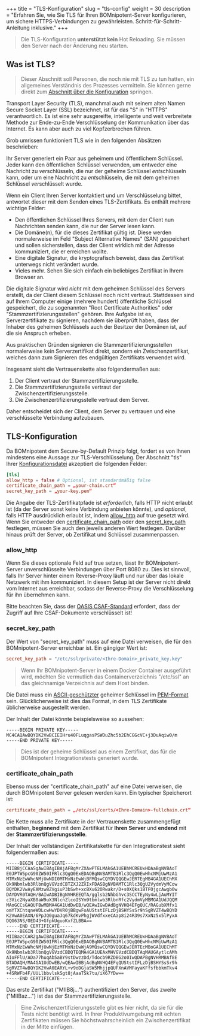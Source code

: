+++
title = "TLS-Konfiguration"
slug = "tls-config"
weight = 30
description = "Erfahren Sie, wie Sie TLS für Ihren BOMnipotent-Server konfigurieren, um sichere HTTPS-Verbindungen zu gewährleisten. Schritt-für-Schritt-Anleitung inklusive."
+++

> Die TLS-Konfiguration **unterstützt kein** Hot Reloading. Sie müssen den Server nach der Änderung neu starten.

## Was ist TLS?

> Dieser Abschnitt soll Personen, die noch nie mit TLS zu tun hatten, ein allgemeines Verständnis des Prozesses vermitteln. Sie können gerne direkt zum [Abschnitt über die Konfiguration](#tls-konfiguration) springen.

Transport Layer Security (TLS), manchmal auch mit seinem alten Namen Secure Socket Layer (SSL) bezeichnet, ist für das "S" in "HTTPS" verantwortlich. Es ist eine sehr ausgereifte, intelligente und weit verbreitete Methode zur Ende-zu-Ende Verschlüsselung der Kommunikation über das Internet. Es kann aber auch zu viel Kopfzerbrechen führen.

Grob umrissen funktioniert TLS wie in den folgenden Absätzen beschrieben:

Ihr Server generiert ein Paar aus geheimem und öffentlichem Schlüssel. Jeder kann den öffentlichen Schlüssel verwenden, um entweder eine Nachricht zu *ver*schlüsseln, die nur der geheime Schlüssel *ent*schlüsseln kann, oder um eine Nachricht zu *ent*schlüsseln, die mit dem geheimen Schlüssel *ver*schlüsselt wurde.

Wenn ein Client Ihren Server kontaktiert und um Verschlüsselung bittet, antwortet dieser mit dem Senden eines TLS-Zertifikats. Es enthält mehrere wichtige Felder:
- Den öffentlichen Schlüssel Ihres Servers, mit dem der Client nun Nachrichten senden kann, die nur der Server lesen kann.
- Die Domäne(n), für die dieses Zertifikat gültig ist. Diese werden normalerweise im Feld "Subject Alternative Names" (SAN) gespeichert und sollen sicherstellen, dass der Client wirklich mit der Adresse kommuniziert, die er erreichen wollte.
- Eine digitale Signatur, die kryptografisch beweist, dass das Zertifikat unterwegs nicht verändert wurde.
- Vieles mehr. Sehen Sie sich einfach ein beliebiges Zertifikat in Ihrem Browser an.

Die digitale Signatur wird *nicht* mit dem geheimen Schlüssel des Servers erstellt, da der Client diesem Schlüssel noch nicht vertraut. Stattdessen sind auf Ihrem Computer einige (mehrere hundert) öffentliche Schlüssel gespeichert, die zu sogenannten "Root Certificate Authorities" oder "Stammzertifizierungsstellen" gehören. Ihre Aufgabe ist es, Serverzertifikate zu signieren, nachdem sie überprüft haben, dass der Inhaber des geheimen Schlüssels auch der Besitzer der Domänen ist, auf die sie Anspruch erheben.

Aus praktischen Gründen signieren die Stammzertifizierungsstellen normalerweise kein Serverzertifikat direkt, sondern ein Zwischenzertifikat, welches dann zum Signieren des endgültigen Zertifikats verwendet wird.

Insgesamt sieht die Vertrauenskette also folgendermaßen aus:
1. Der Client vertraut der Stammzertifizierungsstelle.
1. Die Stammzertifizierungsstelle vertraut der Zwischenzertifizierungsstelle.
1. Die Zwischenzertifizierungsstelle vertraut dem Server.

Daher entscheidet sich der Client, dem Server zu vertrauen und eine verschlüsselte Verbindung aufzubauen.

## TLS-Konfiguration

Da BOMnipotent dem Secure-by-Default Prinzip folgt, fordert es von Ihnen mindestens eine Aussage zur TLS-Verschlüsselung. Der Abschnitt "tls" Ihrer [Konfigurationsdatei](/de/server/configuration/config-file/) akzeptiert die folgenden Felder:

```toml
[tls]
allow_http = false # Optional, ist standardmäßig false
certificate_chain_path = „your-chain.crt“
secret_key_path = „your-key.pem“
```

Die Angabe der TLS-Zertifikatpfade ist *erforderlich*, falls HTTP nicht erlaubt ist (da der Server sonst keine Verbindung anbieten könnte), und *optional*, falls HTTP ausdrücklich erlaubt ist, indem [allow_http](#allow_http) auf true gesetzt wird. Wenn Sie entweder den [certificate_chain_path](#certificate_chain_path) oder den [secret_key_path](#secret_key_path) festlegen, müssen Sie auch den jeweils anderen Wert festlegen. Darüber hinaus prüft der Server, ob Zertifikat und Schlüssel zusammenpassen.

### allow_http

Wenn Sie dieses optionale Feld auf true setzen, lässt Ihr BOMnipotent-Server unverschlüsselte Verbindungen über Port 8080 zu. Dies ist sinnvoll, falls Ihr Server hinter einem Reverse-Proxy läuft und nur über das lokale Netzwerk mit ihm kommuniziert. In diesem Setup ist der Server nicht direkt vom Internet aus erreichbar, sodass der Reverse-Proxy die Verschlüsselung für ihn übernehmen kann.

Bitte beachten Sie, dass der [OASIS CSAF-Standard](https://docs.oasis-open.org/csaf/csaf/v2.0/os/csaf-v2.0-os.html#713-requirement-3-tls) erfordert, dass der Zugriff auf Ihre CSAF-Dokumente verschlüsselt ist!

### secret_key_path

Der Wert von "secret_key_path" muss auf eine Datei verweisen, die für den BOMnipotent-Server erreichbar ist. Ein gängiger Wert ist:
```toml
secret_key_path = "/etc/ssl/private/<Ihre-Domain>_private_key.key"
```

> Wenn Ihr BOMnipotent-Server in einem Docker Container ausgeführt wird, möchten Sie vermutlich das Containerverzeichnis "/etc/ssl" an das gleichnamige Verzeichnis auf dem Host binden.

Die Datei muss ein [ASCII-geschützter](https://openpgp.dev/book/armor.html) geheimer Schlüssel im [PEM-Format](https://de.wikipedia.org/wiki/Privacy_Enhanced_Mail) sein. Glücklicherweise ist dies das Format, in dem TLS Zertifikate üblicherweise ausgestellt werden.

Der Inhalt der Datei könnte beispielsweise so aussehen:
``` {wrap="false" title="geheimer Schlüssel"}
-----BEGIN PRIVATE KEY-----
MC4CAQAwBQYDK2VwBCIEIHru40FLuqgasPSWDuZhc5b2EhCGGcVC+j3DuAqiw0/m
-----END PRIVATE KEY-----
```

> Dies ist der geheime Schlüssel aus einem Zertifikat, das für die BOMnipotent Integrationstests generiert wurde.

### certificate_chain_path

Ebenso muss der "certificate_chain_path" auf eine Datei verweisen, die durch BOMnipotent Server gelesen werden kann. Ein typischer Speicherort ist:
```toml
certificate_chain_path = „/etc/ssl/certs/<Ihre-Domain>-fullchain.crt“
```

Die Kette muss alle Zertifikate in der Vertrauenskette zusammengefügt enthalten, **beginnend** mit dem Zertifikat für **Ihren Server** und **endend** mit der **Stammzertifizierungsstelle**.

Der Inhalt der vollständigen Zertifikatskette für den Integrationstest sieht folgendermaßen aus:
``` {wrap="false" title="Zertifikatskette"}
-----BEGIN CERTIFICATE-----
MIIB8jCCAaSgAwIBAgIBAjAFBgMrZXAwPTELMAkGA1UEBhMCREUxHDAaBgNVBAoT
E0JPTW5pcG90ZW50IFRlc3QgQ0ExEDAOBgNVBAMTB1Rlc3QgQ0EwHhcNMjUwMzA1
MTMxNzEwWhcNMjUwNDI0MTMxNzEwWjBFMQswCQYDVQQGEwJERTEgMB4GA1UEChMX
Qk9Nbmlwb3RlbnQgVGVzdCBTZXJ2ZXIxFDASBgNVBAMTC1Rlc3QgU2VydmVyMCow
BQYDK2VwAyEAMzw8ZVgiuP3bSwh+xcBXu62ORwakr/D+s0XQks1BTFOjgcAwgb0w
DAYDVR0TAQH/BAIwADBIBgNVHREEQTA/gglsb2NhbGhvc3SCCTEyNy4wLjAuMYIT
c3Vic2NyaXB0aW9uX3NlcnZlcoISYm9tbmlwb3RlbnRfc2VydmVyMBMGA1UdJQQM
MAoGCCsGAQUFBwMBMA4GA1UdDwEB/wQEAwIGwDAdBgNVHQ4EFgQUC/RAGubXMfx1
omYTXChtqneWDLcwHwYDVR0jBBgwFoAUStstIFLzDjBSHYSsSr9hSgRVZT4wBQYD
K2VwA0EAXN/6PpJQ0guaJq67kdKvPhgjWVdfxxeCAap8i24R39s7XxNz5x5lPyxA
DQG63NS/OED43+GfpkUguoKxfZLBBA==
-----END CERTIFICATE-----
-----BEGIN CERTIFICATE-----
MIIBazCCAR2gAwIBAgIBATAFBgMrZXAwPTELMAkGA1UEBhMCREUxHDAaBgNVBAoT
E0JPTW5pcG90ZW50IFRlc3QgQ0ExEDAOBgNVBAMTB1Rlc3QgQ0EwHhcNMjUwMzA1
MTMxNzEwWhcNMjUwNjEzMTMxNzEwWjA9MQswCQYDVQQGEwJERTEcMBoGA1UEChMT
Qk9Nbmlwb3RlbnQgVGVzdCBDQTEQMA4GA1UEAxMHVGVzdCBDQTAqMAUGAytlcAMh
AIoFFlU/ADa77huqAb5aBY9stDwzzDd/Tdocb9RZDBG2o0IwQDAPBgNVHRMBAf8E
BTADAQH/MA4GA1UdDwEB/wQEAwIBBjAdBgNVHQ4EFgQUStstIFLzDjBSHYSsSr9h
SgRVZT4wBQYDK2VwA0EARYL+v9oDGjaSW5MhjjpQUFXnAVMFayaKFfsfbbkmTkv4
+4SRWFb4F/UULlbbvlskSgt8jAaaTSk7tu/iX67YDw==
-----END CERTIFICATE-----
```

Das erste Zertifikat ("MIIB8j...") authentifiziert den Server, das zweite ("MIIBaz...") ist das der Stammzertifizierungsstelle.

> Eine Zwischenzertifizierungsstelle gibt es hier nicht, da sie für die Tests nicht benötigt wird. In Ihrer Produktivumgebung mit echten Zertifikaten müssen Sie höchstwahrscheinlich ein Zwischenzertifikat in der Mitte einfügen.
